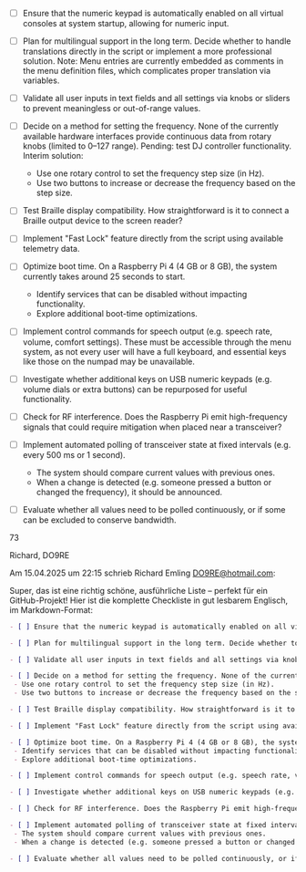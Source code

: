 - [ ] Ensure that the numeric keypad is automatically enabled on all virtual consoles at system startup, allowing for numeric input.

- [ ] Plan for multilingual support in the long term. Decide whether to handle translations directly in the script or implement a more professional solution. Note: Menu entries are currently embedded as comments in the menu definition files, which complicates proper translation via variables.

- [ ] Validate all user inputs in text fields and all settings via knobs or sliders to prevent meaningless or out-of-range values.

- [ ] Decide on a method for setting the frequency. None of the currently available hardware interfaces provide continuous data from rotary knobs (limited to 0–127 range). Pending: test DJ controller functionality. Interim solution:  
  - Use one rotary control to set the frequency step size (in Hz).  
  - Use two buttons to increase or decrease the frequency based on the step size.

- [ ] Test Braille display compatibility. How straightforward is it to connect a Braille output device to the screen reader?

- [ ] Implement "Fast Lock" feature directly from the script using available telemetry data.

- [ ] Optimize boot time. On a Raspberry Pi 4 (4 GB or 8 GB), the system currently takes around 25 seconds to start.  
  - Identify services that can be disabled without impacting functionality.  
  - Explore additional boot-time optimizations.

- [ ] Implement control commands for speech output (e.g. speech rate, volume, comfort settings). These must be accessible through the menu system, as not every user will have a full keyboard, and essential keys like those on the numpad may be unavailable.

- [ ] Investigate whether additional keys on USB numeric keypads (e.g. volume dials or extra buttons) can be repurposed for useful functionality.

- [ ] Check for RF interference. Does the Raspberry Pi emit high-frequency signals that could require mitigation when placed near a transceiver?

- [ ] Implement automated polling of transceiver state at fixed intervals (e.g. every 500 ms or 1 second).  
  - The system should compare current values with previous ones.  
  - When a change is detected (e.g. someone pressed a button or changed the frequency), it should be announced.

- [ ] Evaluate whether all values need to be polled continuously, or if some can be excluded to conserve bandwidth.


73

Richard, DO9RE

Am 15.04.2025 um 22:15 schrieb Richard Emling <DO9RE@hotmail.com>:

﻿Super, das ist eine richtig schöne, ausführliche Liste – perfekt für ein GitHub-Projekt! Hier ist die komplette Checkliste in gut lesbarem Englisch, im Markdown-Format:

```markdown
- [ ] Ensure that the numeric keypad is automatically enabled on all virtual consoles at system startup, allowing for numeric input.

- [ ] Plan for multilingual support in the long term. Decide whether to handle translations directly in the script or implement a more professional solution. Note: Menu entries are currently embedded as comments in the menu definition files, which complicates proper translation via variables.

- [ ] Validate all user inputs in text fields and all settings via knobs or sliders to prevent meaningless or out-of-range values.

- [ ] Decide on a method for setting the frequency. None of the currently available hardware interfaces provide continuous data from rotary knobs (limited to 0–127 range). Pending: test DJ controller functionality. Interim solution:  
 - Use one rotary control to set the frequency step size (in Hz).  
 - Use two buttons to increase or decrease the frequency based on the step size.

- [ ] Test Braille display compatibility. How straightforward is it to connect a Braille output device to the screen reader?

- [ ] Implement "Fast Lock" feature directly from the script using available telemetry data.

- [ ] Optimize boot time. On a Raspberry Pi 4 (4 GB or 8 GB), the system currently takes around 25 seconds to start.  
 - Identify services that can be disabled without impacting functionality.  
 - Explore additional boot-time optimizations.

- [ ] Implement control commands for speech output (e.g. speech rate, volume, comfort settings). These must be accessible through the menu system, as not every user will have a full keyboard, and essential keys like those on the numpad may be unavailable.

- [ ] Investigate whether additional keys on USB numeric keypads (e.g. volume dials or extra buttons) can be repurposed for useful functionality.

- [ ] Check for RF interference. Does the Raspberry Pi emit high-frequency signals that could require mitigation when placed near a transceiver?

- [ ] Implement automated polling of transceiver state at fixed intervals (e.g. every 500 ms or 1 second).  
 - The system should compare current values with previous ones.  
 - When a change is detected (e.g. someone pressed a button or changed the frequency), it should be announced.

- [ ] Evaluate whether all values need to be polled continuously, or if some can be excluded to conserve bandwidth.
